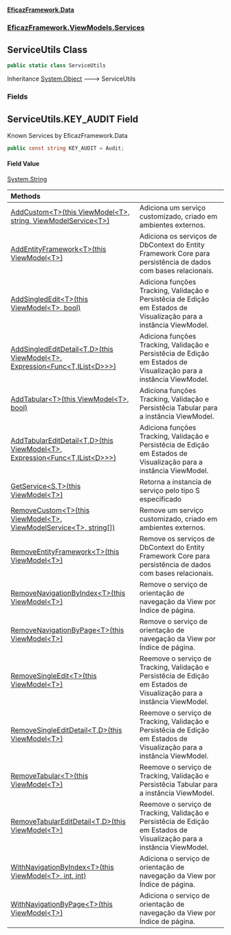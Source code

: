 #### [EficazFramework.Data](EficazFrameworkData.md 'EficazFramework Data')
### [EficazFramework.ViewModels.Services](EficazFrameworkData.md#EficazFramework.ViewModels.Services 'EficazFramework.ViewModels.Services')

## ServiceUtils Class

```csharp
public static class ServiceUtils
```

Inheritance [System.Object](https://docs.microsoft.com/en-us/dotnet/api/System.Object 'System.Object') &#129106; ServiceUtils
### Fields

<a name='EficazFramework.ViewModels.Services.ServiceUtils.KEY_AUDIT'></a>

## ServiceUtils.KEY_AUDIT Field

Known Services by EficazFramework.Data

```csharp
public const string KEY_AUDIT = Audit;
```

#### Field Value
[System.String](https://docs.microsoft.com/en-us/dotnet/api/System.String 'System.String')

| Methods | |
| :--- | :--- |
| [AddCustom&lt;T&gt;(this ViewModel&lt;T&gt;, string, ViewModelService&lt;T&gt;)](EficazFramework.ViewModels.Services/ServiceUtils/AddCustom_T_(thisViewModel_T_,string,ViewModelService_T_).md 'EficazFramework.ViewModels.Services.ServiceUtils.AddCustom<T>(this EficazFramework.ViewModels.ViewModel<T>, string, EficazFramework.ViewModels.Services.ViewModelService<T>)') | Adiciona um serviço customizado, criado em ambientes externos. |
| [AddEntityFramework&lt;T&gt;(this ViewModel&lt;T&gt;)](EficazFramework.ViewModels.Services/ServiceUtils/AddEntityFramework_T_(thisViewModel_T_).md 'EficazFramework.ViewModels.Services.ServiceUtils.AddEntityFramework<T>(this EficazFramework.ViewModels.ViewModel<T>)') | Adiciona os serviços de DbContext do Entity Framework Core para persistência de dados com bases relacionais. |
| [AddSingledEdit&lt;T&gt;(this ViewModel&lt;T&gt;, bool)](EficazFramework.ViewModels.Services/ServiceUtils/AddSingledEdit_T_(thisViewModel_T_,bool).md 'EficazFramework.ViewModels.Services.ServiceUtils.AddSingledEdit<T>(this EficazFramework.ViewModels.ViewModel<T>, bool)') | Adiciona funções Tracking, Validação e Persistêcia de Edição em Estados de Visualização para a instância ViewModel. |
| [AddSingledEditDetail&lt;T,D&gt;(this ViewModel&lt;T&gt;, Expression&lt;Func&lt;T,IList&lt;D&gt;&gt;&gt;)](EficazFramework.ViewModels.Services/ServiceUtils/AddSingledEditDetail_T,D_(thisViewModel_T_,Expression_Func_T,IList_D___).md 'EficazFramework.ViewModels.Services.ServiceUtils.AddSingledEditDetail<T,D>(this EficazFramework.ViewModels.ViewModel<T>, System.Linq.Expressions.Expression<System.Func<T,System.Collections.Generic.IList<D>>>)') | Adiciona funções Tracking, Validação e Persistêcia de Edição em Estados de Visualização para a instância ViewModel. |
| [AddTabular&lt;T&gt;(this ViewModel&lt;T&gt;, bool)](EficazFramework.ViewModels.Services/ServiceUtils/AddTabular_T_(thisViewModel_T_,bool).md 'EficazFramework.ViewModels.Services.ServiceUtils.AddTabular<T>(this EficazFramework.ViewModels.ViewModel<T>, bool)') | Adiciona funções Tracking, Validação e Persistêcia Tabular para a instância ViewModel. |
| [AddTabularEditDetail&lt;T,D&gt;(this ViewModel&lt;T&gt;, Expression&lt;Func&lt;T,IList&lt;D&gt;&gt;&gt;)](EficazFramework.ViewModels.Services/ServiceUtils/AddTabularEditDetail_T,D_(thisViewModel_T_,Expression_Func_T,IList_D___).md 'EficazFramework.ViewModels.Services.ServiceUtils.AddTabularEditDetail<T,D>(this EficazFramework.ViewModels.ViewModel<T>, System.Linq.Expressions.Expression<System.Func<T,System.Collections.Generic.IList<D>>>)') | Adiciona funções Tracking, Validação e Persistêcia de Edição em Estados de Visualização para a instância ViewModel. |
| [GetService&lt;S,T&gt;(this ViewModel&lt;T&gt;)](EficazFramework.ViewModels.Services/ServiceUtils/GetService_S,T_(thisViewModel_T_).md 'EficazFramework.ViewModels.Services.ServiceUtils.GetService<S,T>(this EficazFramework.ViewModels.ViewModel<T>)') | Retorna a instancia de serviço pelo tipo S especificado |
| [RemoveCustom&lt;T&gt;(this ViewModel&lt;T&gt;, ViewModelService&lt;T&gt;, string[])](EficazFramework.ViewModels.Services/ServiceUtils/RemoveCustom_T_(thisViewModel_T_,ViewModelService_T_,string[]).md 'EficazFramework.ViewModels.Services.ServiceUtils.RemoveCustom<T>(this EficazFramework.ViewModels.ViewModel<T>, EficazFramework.ViewModels.Services.ViewModelService<T>, string[])') | Remove um serviço customizado, criado em ambientes externos. |
| [RemoveEntityFramework&lt;T&gt;(this ViewModel&lt;T&gt;)](EficazFramework.ViewModels.Services/ServiceUtils/RemoveEntityFramework_T_(thisViewModel_T_).md 'EficazFramework.ViewModels.Services.ServiceUtils.RemoveEntityFramework<T>(this EficazFramework.ViewModels.ViewModel<T>)') | Remove os serviços de DbContext do Entity Framework Core para persistência de dados com bases relacionais. |
| [RemoveNavigationByIndex&lt;T&gt;(this ViewModel&lt;T&gt;)](EficazFramework.ViewModels.Services/ServiceUtils/RemoveNavigationByIndex_T_(thisViewModel_T_).md 'EficazFramework.ViewModels.Services.ServiceUtils.RemoveNavigationByIndex<T>(this EficazFramework.ViewModels.ViewModel<T>)') | Remove o serviço de orientação de navegação da View por Índice de página. |
| [RemoveNavigationByPage&lt;T&gt;(this ViewModel&lt;T&gt;)](EficazFramework.ViewModels.Services/ServiceUtils/RemoveNavigationByPage_T_(thisViewModel_T_).md 'EficazFramework.ViewModels.Services.ServiceUtils.RemoveNavigationByPage<T>(this EficazFramework.ViewModels.ViewModel<T>)') | Remove o serviço de orientação de navegação da View por Índice de página. |
| [RemoveSingleEdit&lt;T&gt;(this ViewModel&lt;T&gt;)](EficazFramework.ViewModels.Services/ServiceUtils/RemoveSingleEdit_T_(thisViewModel_T_).md 'EficazFramework.ViewModels.Services.ServiceUtils.RemoveSingleEdit<T>(this EficazFramework.ViewModels.ViewModel<T>)') | Reemove o serviço de Tracking, Validação e Persistêcia de Edição em Estados de Visualização para a instância ViewModel. |
| [RemoveSingleEditDetail&lt;T,D&gt;(this ViewModel&lt;T&gt;)](EficazFramework.ViewModels.Services/ServiceUtils/RemoveSingleEditDetail_T,D_(thisViewModel_T_).md 'EficazFramework.ViewModels.Services.ServiceUtils.RemoveSingleEditDetail<T,D>(this EficazFramework.ViewModels.ViewModel<T>)') | Reemove o serviço de Tracking, Validação e Persistêcia de Edição em Estados de Visualização para a instância ViewModel. |
| [RemoveTabular&lt;T&gt;(this ViewModel&lt;T&gt;)](EficazFramework.ViewModels.Services/ServiceUtils/RemoveTabular_T_(thisViewModel_T_).md 'EficazFramework.ViewModels.Services.ServiceUtils.RemoveTabular<T>(this EficazFramework.ViewModels.ViewModel<T>)') | Reemove o serviço de Tracking, Validação e Persistêcia Tabular para a instância ViewModel. |
| [RemoveTabularEditDetail&lt;T,D&gt;(this ViewModel&lt;T&gt;)](EficazFramework.ViewModels.Services/ServiceUtils/RemoveTabularEditDetail_T,D_(thisViewModel_T_).md 'EficazFramework.ViewModels.Services.ServiceUtils.RemoveTabularEditDetail<T,D>(this EficazFramework.ViewModels.ViewModel<T>)') | Reemove o serviço de Tracking, Validação e Persistêcia de Edição em Estados de Visualização para a instância ViewModel. |
| [WithNavigationByIndex&lt;T&gt;(this ViewModel&lt;T&gt;, int, int)](EficazFramework.ViewModels.Services/ServiceUtils/WithNavigationByIndex_T_(thisViewModel_T_,int,int).md 'EficazFramework.ViewModels.Services.ServiceUtils.WithNavigationByIndex<T>(this EficazFramework.ViewModels.ViewModel<T>, int, int)') | Adiciona o serviço de orientação de navegação da View por Índice de página. |
| [WithNavigationByPage&lt;T&gt;(this ViewModel&lt;T&gt;)](EficazFramework.ViewModels.Services/ServiceUtils/WithNavigationByPage_T_(thisViewModel_T_).md 'EficazFramework.ViewModels.Services.ServiceUtils.WithNavigationByPage<T>(this EficazFramework.ViewModels.ViewModel<T>)') | Adiciona o serviço de orientação de navegação da View por Índice de página. |
